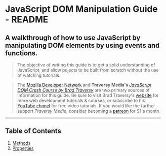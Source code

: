 # JavaScript DOM Manipulation Guide - README

## A walkthrough of how to use JavaScript by manipulating DOM elements by using events and functions.

> The objective of writing this guide is to get a solid understanding of JavaScript, and allow pojects to be built from scratch without the use of watching tutorials. 

> The [Mozilla Developer Network](https://developer.mozilla.org "The Mozilla Developer Network website link") and **Traversy Media's** [*JavaScript DOM Crash Course by Brad Traversy*](https://www.youtube.com/watch?v=0ik6X4DJKCc "JavaScript DOM Crash Course - Part 1 link") are two primary sources of information for this guide. Be sure to visit Brad Traversy's [website](http://www.traversymedia.com/ "Traversy Media website link") for more web development tutorials & courses, or subscribe to his [YouTube chnnel](https://www.youtube.com/channel/UC29ju8bIPH5as8OGnQzwJyA "Traversy Media YouTube channel link") for free video tutorials. If you would like the further support *Traversy Media*, consider becoming a [patreon](https://www.patreon.com/traversymedia "Traversy Media Patreon link") for $1 a month.

***

## Table of Contents

1. [Methods](/JavaScript%20DOM%20Manipulation%20Guide/1%20-%20Methods.md "1 - Methods")
2. [Properties](/JavaScript%20DOM%20Manipulation%20Guide/2%20-%20Properties.md "2 - Properties")
